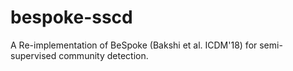 # bespoke-sscd
A Re-implementation of BeSpoke (Bakshi et al. ICDM'18) for semi-supervised community detection.
